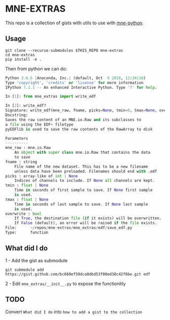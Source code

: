 MNE-EXTRAS
==========

This repo is a collection of gists with utils to use with [mne-python](https://github.com/mne-tools/mne-python).

Usage
-----
```
git clone --recurse-submodules $THIS_REPO mne-extras
cd mne-extras
pip install -e .
```

Then from python we can do:
```py
Python 3.6.6 |Anaconda, Inc.| (default, Oct  9 2018, 12:34:16) 
Type 'copyright', 'credits' or 'license' for more information
IPython 7.1.1 -- An enhanced Interactive Python. Type '?' for help.

In [1]: from mne_extras import write_edf                                                                                                    

In [2]: write_edf?                                                                                                                          
Signature: write_edf(mne_raw, fname, picks=None, tmin=0, tmax=None, overwrite=False)
Docstring:
Saves the raw content of an MNE.io.Raw and its subclasses to
a file using the EDF+ filetype
pyEDFlib is used to save the raw contents of the RawArray to disk

Parameters
----------
mne_raw : mne.io.Raw
    An object with super class mne.io.Raw that contains the data
    to save
fname : string
    File name of the new dataset. This has to be a new filename
    unless data have been preloaded. Filenames should end with .edf
picks : array-like of int | None
    Indices of channels to include. If None all channels are kept.
tmin : float | None
    Time in seconds of first sample to save. If None first sample
    is used.
tmax : float | None
    Time in seconds of last sample to save. If None last sample
    is used.
overwrite : bool
    If True, the destination file (if it exists) will be overwritten.
    If False (default), an error will be raised if the file exists.
File:      ~/repos/mne-extras/mne_extras/edf/save_edf.py
Type:      function

```

What did I do
-----------------
1 - Add the gist as submodule
```
git submodule add https://gist.github.com/bc660ef59dca0dbd53f00ed38c42f6be.git edf
```

2 - Edit `mne_extras/__init__.py` to expose the functionlity


TODO
----
Convert `What did I do` into `how to add a gist to the collection`


